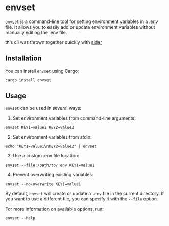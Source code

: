 # envset

`envset` is a command-line tool for setting environment variables in a .env file. It allows you to easily add or update environment variables without manually editing the .env file.

this cli was thrown together quickly with [aider](https://aider.chat/)

## Installation

You can install `envset` using Cargo:

```
cargo install envset
```

## Usage

`envset` can be used in several ways:

1. Set environment variables from command-line arguments:

```
envset KEY1=value1 KEY2=value2
```

2. Set environment variables from stdin:

```
echo "KEY1=value1\nKEY2=value2" | envset
```

3. Use a custom .env file location:

```
envset --file /path/to/.env KEY1=value1
```

4. Prevent overwriting existing variables:

```
envset --no-overwrite KEY1=value1
```

By default, `envset` will create or update a `.env` file in the current directory. If you want to use a different file, you can specify it with the `--file` option.

For more information on available options, run:

```
envset --help
```
